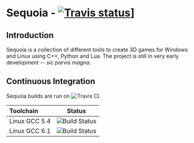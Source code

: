 Sequoia - <a target="_blank" href="https://travis-ci.org/thfabian/sequoia">![Travis status][TravisCI.Badge]]</a>
=======

Introduction
------------

Sequoia is a collection of different tools to create 3D games for Windows and Linux using C++, Python
and Lua. The project is still in very early development -- *sic parvis magna*.

Continuous Integration
----------------------

Sequoia builds are run on ![Travis CI][TravisCI].

|  Toolchain         |                                                     Status                                            |
|:-------------------|:-----------------------------------------------------------------------------------------------------:|
| Linux GCC 5.4      | ![Build Status](https://travis-matrix-badges.herokuapp.com/repos/thfabian/sequoia/branches/master/2)  |
| Linux GCC 6.1      | ![Build Status](https://travis-matrix-badges.herokuapp.com/repos/thfabian/sequoia/branches/master/4)  |

<!-- Links -->
[TravisCI]: https://travis-ci.org/thfabian/sequoia
[TravisCI.Badge]: https://travis-ci.org/thfabian/sequoia.svg?branch=master
